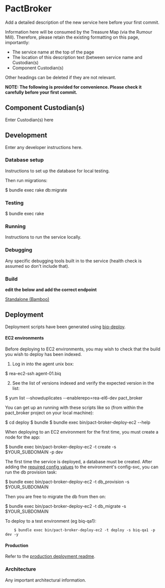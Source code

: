 # PactBroker

Add a detailed description of the new service here before your first commit.

Information here will be consumed by the Treasure Map (via the Rumour Mill). Therefore, please retain the existing formatting on this page, importantly:

* The service name at the top of the page
* The location of this description text (between service name and Custodian(s)
* Component Custodian(s)

Other headings can be deleted if they are not relevant.

**NOTE: The following is provided for convenience. Please check it carefully before your first commit.**

## Component Custodian(s)

Enter Custodian(s) here

## Development

Enter any developer instructions here.

### Database setup

Instructions to set up the database for local testing.

Then run migrations:

  $ bundle exec rake db:migrate

### Testing

  $ bundle exec rake

### Running

Instructions to run the service locally.

### Debugging

Any specific debugging tools built in to the service (health check is assumed so don't include that).

### Build

**edit the below and add the correct endpoint**

[Standalone (Bamboo)](http://master.cd.vpc.realestate.com.au/browse/YOUR_NEW_SERVICE_BUILD)

## Deployment

Deployment scripts have been generated using [biq-deploy](https://git.realestate.com.au/business-systems/biq-deploy).

#### EC2 environments

Before deploying to EC2 environments, you may wish to check that the build you wish to deploy has been indexed.

1. Log in into the agent unix box:

  $ rea-ec2-ssh agent-01.biq

2. See the list of versions indexed and verify the expected version in the list:

  $ yum list --showduplicates --enablerepo=rea-el6-dev pact_broker

You can get up an running with these scripts like so (from within the pact_broker project on your local machine):

  $ cd deploy
  $ bundle
  $ bundle exec bin/pact-broker-deploy-ec2 --help

When deploying to an EC2 environment for the first time, you must create a node for the app:

  $ bundle exec bin/pact-broker-deploy-ec2 -t create -s $YOUR_SUBDOMAIN -p dev

The first time the service is deployed, a database must be created. After adding the [required config values](https://git.realestate.com.au/business-systems/pact_broker/blob/master/lib/pact_broker/environment_variables.rb) to the
environment's config-svc, you can run the db provision task:

  $ bundle exec bin/pact-broker-deploy-ec2 -t db_provision -s $YOUR_SUBDOMAIN

Then you are free to migrate the db from then on:

  $ bundle exec bin/pact-broker-deploy-ec2 -t db_migrate -s $YOUR_SUBDOMAIN

To deploy to a test environment (eg biq-qa1):

        $ bundle exec bin/pact-broker-deploy-ec2 -t deploy -s biq-qa1 -p dev -y

#### Production

Refer to the [production deployment readme](https://git.realestate.com.au/business-systems/pact_broker/blob/master/README-ProdDeploy.md).

### Architecture

Any important architectural information.
